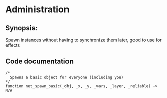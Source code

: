 # Administration
## Synopsis:
Spawn instances without having to synchronize them later, good to use for effects
## Code documentation
```gml
/*
  Spawns a basic object for everyone (including you)
*/
function net_spawn_basic(_obj, _x, _y, _vars, _layer, _reliable) -> N/A
```